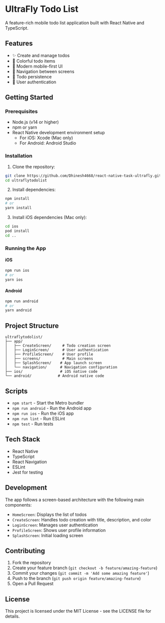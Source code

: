 # UltraFly Todo List

A feature-rich mobile todo list application built with React Native and TypeScript.

## Features

- ✨ Create and manage todos
- 🎨 Colorful todo items
- 📱 Modern mobile-first UI
- 🔄 Navigation between screens
- 💾 Todo persistence
- 🔐 User authentication

## Getting Started

### Prerequisites

- Node.js (v14 or higher)
- npm or yarn
- React Native development environment setup
  - For iOS: Xcode (Mac only)
  - For Android: Android Studio

### Installation

1. Clone the repository:
```bash
git clone https://github.com/Dhinesh4668/react-native-task-ultrafly.git
cd ultraflytodolist
```

2. Install dependencies:
```bash
npm install
# or
yarn install
```

3. Install iOS dependencies (Mac only):
```bash
cd ios
pod install
cd ..
```

### Running the App

#### iOS
```bash
npm run ios
# or
yarn ios
```

#### Android
```bash
npm run android
# or
yarn android
```

## Project Structure

```
ultraflytodolist/
├── app/
│   ├── CreateScreen/     # Todo creation screen
│   ├── LoginScreen/      # User authentication
│   ├── ProfileScreen/    # User profile
│   ├── screens/          # Main screens
│   ├── SplashScreen/    # App launch screen
│   └── navigation/      # Navigation configuration
├── ios/                 # iOS native code
└── android/            # Android native code
```

## Scripts

- `npm start` - Start the Metro bundler
- `npm run android` - Run the Android app
- `npm run ios` - Run the iOS app
- `npm run lint` - Run ESLint
- `npm test` - Run tests

## Tech Stack

- React Native
- TypeScript
- React Navigation
- ESLint
- Jest for testing

## Development

The app follows a screen-based architecture with the following main components:

- `HomeScreen`: Displays the list of todos
- `CreateScreen`: Handles todo creation with title, description, and color
- `LoginScreen`: Manages user authentication
- `ProfileScreen`: Shows user profile information
- `SplashScreen`: Initial loading screen

## Contributing

1. Fork the repository
2. Create your feature branch (`git checkout -b feature/amazing-feature`)
3. Commit your changes (`git commit -m 'Add some amazing feature'`)
4. Push to the branch (`git push origin feature/amazing-feature`)
5. Open a Pull Request

## License

This project is licensed under the MIT License - see the LICENSE file for details.
